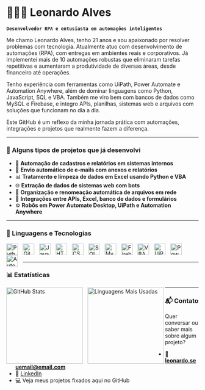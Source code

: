 # 👨🏻‍💻 Leonardo Alves

**`Desenvolvedor RPA e entusiasta em automações inteligentes`**

Me chamo Leonardo Alves, tenho 21 anos e sou apaixonado por resolver problemas com tecnologia. Atualmente atuo com desenvolvimento de automações (RPA), com entregas em ambientes reais e corporativos. Já implementei mais de 10 automações robustas que eliminaram tarefas repetitivas e aumentaram a produtividade de diversas áreas, desde financeiro até operações.

Tenho experiência com ferramentas como UiPath, Power Automate e Automation Anywhere, além de dominar linguagens como Python, JavaScript, SQL e VBA. Também me viro bem com bancos de dados como MySQL e Firebase, e integro APIs, planilhas, sistemas web e arquivos com soluções que funcionam no dia a dia.

Este GitHub é um reflexo da minha jornada prática com automações, integrações e projetos que realmente fazem a diferença.

---

### 🚀 Alguns tipos de projetos que já desenvolvi

- 🔁 **Automação de cadastros e relatórios em sistemas internos**
- 📨 **Envio automático de e-mails com anexos e relatórios**
- 📊 **Tratamento e limpeza de dados em Excel usando Python e VBA**
- 🌐 **Extração de dados de sistemas web com bots**
- 📁 **Organização e renomeação automática de arquivos em rede**
- 🔗 **Integrações entre APIs, Excel, banco de dados e formulários**
- ⚙️ **Robôs em Power Automate Desktop, UiPath e Automation Anywhere**

---

### 🤖 Linguagens e Tecnologias

<img 
    align="left" 
    alt="Python" 
    title="Python"
    width="30px" 
    style="padding-right: 10px;" 
    src="https://cdn.jsdelivr.net/gh/devicons/devicon@latest/icons/python/python-original.svg" 
/>
<img 
    align="left" 
    alt="Git" 
    title="Git"
    width="30px" 
    style="padding-right: 10px;" 
    src="https://cdn.jsdelivr.net/gh/devicons/devicon@latest/icons/git/git-original.svg" 
/>
<img 
    align="left" 
    alt="JavaScript" 
    title="JavaScript"
    width="30px" 
    style="padding-right: 10px;" 
    src="https://cdn.jsdelivr.net/gh/devicons/devicon@latest/icons/javascript/javascript-original.svg" 
/>
<img 
    align="left" 
    alt="HTML" 
    title="HTML"
    width="30px" 
    style="padding-right: 10px;" 
    src="https://cdn.jsdelivr.net/gh/devicons/devicon@latest/icons/html5/html5-original.svg" 
/>
<img 
    align="left" 
    alt="CSS" 
    title="CSS"
    width="30px" 
    style="padding-right: 10px;" 
    src="https://cdn.jsdelivr.net/gh/devicons/devicon@latest/icons/css3/css3-original.svg" 
/>
<img 
    align="left" 
    alt="SQL" 
    title="SQL"
    width="30px" 
    style="padding-right: 10px;" 
    src="https://img.icons8.com/ios-filled/50/4a90e2/sql.png"
/>
<img 
    align="left" 
    alt="MySQL" 
    title="MySQL"
    width="30px" 
    style="padding-right: 10px;" 
    src="https://cdn.jsdelivr.net/gh/devicons/devicon@latest/icons/mysql/mysql-original.svg" 
/>
<img 
    align="left" 
    alt="Firebase" 
    title="Firebase"
    width="30px" 
    style="padding-right: 10px;" 
    src="https://img.icons8.com/color/48/firebase.png" 
/>
<img 
    align="left" 
    alt="VBA" 
    title="VBA"
    width="30px" 
    style="padding-right: 10px;" 
    src="https://img.icons8.com/color/48/microsoft-excel-2019--v1.png"
/>
<img 
    align="left" 
    alt="UiPath" 
    title="UiPath"
    width="30px" 
    style="padding-right: 10px;" 
    src="https://img.icons8.com/color/48/uipath.png" 
/>
<img 
    align="left" 
    alt="Power Automate" 
    title="Power Automate"
    width="30px" 
    style="padding-right: 10px;" 
    src="https://img.icons8.com/color/48/microsoft-power-automate.png"
/>
<img 
    align="left" 
    alt="Automation Anywhere" 
    title="Automation Anywhere"
    width="30px" 
    style="padding-right: 10px;" 
    src="https://seeklogo.com/images/A/automation-anywhere-logo-4C3957B989-seeklogo.com.png"
/>

<br/>
<br/>

---

### 📊 Estatísticas

<p>
  <img 
    align="left" 
    alt="GitHub Stats" 
    height="200" 
    style="padding-right: 10px;" 
    src="https://github-readme-stats.vercel.app/api?username=leonardoalvesdev&show_icons=true&theme=tokyonight&include_all_commits=true&locale=pt-br" 
  />

  <img 
    align="left" 
    alt="Linguagens Mais Usadas" 
    height="200" 
    src="https://github-readme-stats.vercel.app/api/top-langs/?username=leonardoalvesdev&theme=tokyonight&layout=compact&custom_title=Tecnologias&langs_count=8" 
  />
</p>

---

### 📬 Contato

Quer conversar ou saber mais sobre algum projeto?

- 📧 **leonardo.seuemail@email.com**
- 💼 [LinkedIn](https://www.linkedin.com/in/seu-linkedin/)
- 💻 Veja meus projetos fixados aqui no GitHub

